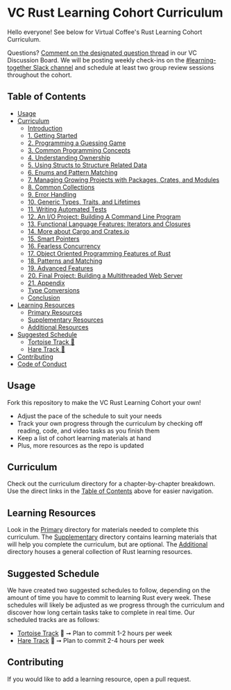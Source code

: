 # VC Rust Learning Cohort Curriculum

Hello everyone! See below for Virtual Coffee's Rust Learning Cohort Curriculum.

Questions? [Comment on the designated question thread](https://github.com/orgs/Virtual-Coffee/discussions/1122#discussioncomment-8348207) in our VC Discussion Board. We will be posting weekly check-ins on the [#learning-together Slack channel](https://virtual-coffee-group.slack.com/archives/C029MJ4E327) and schedule at least two group review sessions throughout the cohort.

## Table of Contents

- [Usage](#usage)
- [Curriculum](#curriculum)
  - [Introduction](./curriculum/0_introduction.md)
  - [1. Getting Started](./curriculum/1_getting_started.md)
  - [2. Programming a Guessing Game](./curriculum/2_programming_a_guessing_game.md)
  - [3. Common Programming Concepts](./curriculum/3_common_programming_concepts.md)
  - [4. Understanding Ownership](./curriculum/4_understanding_ownership.md)
  - [5. Using Structs to Structure Related Data](./curriculum/5_using_structs_to_structure_related_data.md)
  - [6. Enums and Pattern Matching](./curriculum/6_enums_and_pattern_matching.md)
  - [7. Managing Growing Projects with Packages, Crates, and Modules](./curriculum/7_managing_growing_projects_with_packages_crates_and_modules.md)
  - [8. Common Collections](./curriculum/8_common_collections.md)
  - [9. Error Handling](./curriculum/9_error_handling.md)
  - [10. Generic Types, Traits, and Lifetimes](./curriculum/10_generic_types_traits_and_lifetimes.md)
  - [11. Writing Automated Tests](./curriculum/11_writing_automated_tests.md)
  - [12. An I/O Project: Building A Command Line Program](./curriculum/12_an_io_project.md)
  - [13. Functional Language Features: Iterators and Closures](./curriculum/13_functional_language_features.md)
  - [14. More about Cargo and Crates.io](./curriculum/14_more_about_cargo_and_crates.md)
  - [15. Smart Pointers](./curriculum/15_smart_pointers.md)
  - [16. Fearless Concurrency](./curriculum/16_fearless_concurrency.md)
  - [17. Object Oriented Programming Features of Rust](./curriculum/17_object_oriented_programming_features_of_rust.md)
  - [18. Patterns and Matching](./curriculum/18_patterns_and_matching.md)
  - [19. Advanced Features](./curriculum/19_advanced_features.md)
  - [20. Final Project: Building a Multithreaded Web Server](./curriculum/20_final_project.md)
  - [21. Appendix](./curriculum/21_appendix.md)
  - [Type Conversions](./curriculum/22_type_conversions.md)
  - [Conclusion](./curriculum/23_conclusion.md)
- [Learning Resources](#learning-resources)
  - [Primary Resources](./learning_resources/primary/README.md)
  - [Supplementary Resources](./learning_resources/supplementary/README.md)
  - [Additional Resources](./learning_resources/additional/README.md)
- [Suggested Schedule](#suggested-schedule)
  - [Tortoise Track 🐢](./schedules/tortoise_track.md)
  - [Hare Track 🐇](./schedules/hare_track.md)
- [Contributing](#contributing)
- [Code of Conduct](./CODE_OF_CONDUCT.md)

## Usage

Fork this repository to make the VC Rust Learning Cohort your own!

- Adjust the pace of the schedule to suit your needs
- Track your own progress through the curriculum by checking off reading, code, and video tasks as you finish them
- Keep a list of cohort learning materials at hand
- Plus, more resources as the repo is updated

## Curriculum

Check out the curriculum directory for a chapter-by-chapter breakdown. Use the direct links in the [Table of Contents](#table-of-contents) above for easier navigation.

## Learning Resources

Look in the [Primary](./learning_resources/primary/README.md) directory for materials needed to complete this curriculum. The [Supplementary](./learning_resources/supplementary/README.md) directory contains learning materials that will help you complete the curriculum, but are optional. The [Additional](./learning_resources/additional/README.md) directory houses a general collection of Rust learning resources.

## Suggested Schedule

We have created two suggested schedules to follow, depending on the amount of time you have to commit to learning Rust every week. These schedules will likely be adjusted as we progress through the curriculum and discover how long certain tasks take to complete in real time. Our scheduled tracks are as follows:

- [Tortoise Track](./schedules/tortoise_track.md) 🐢 ➞ Plan to commit 1-2 hours per week
- [Hare Track](./schedules/hare_track.md) 🐇 ➞ Plan to commit 2-4 hours per week

## Contributing

If you would like to add a learning resource, open a pull request.

